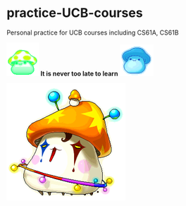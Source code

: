 # practice-UCB-courses
Personal practice for UCB courses including CS61A, CS61B

<img src="figure/projection-green-mushroom.GIF"> **It is never too late to learn** <img src="figure/projection-blue-mushroom.GIF">

<img src="figure/crown-mushroom.GIF">